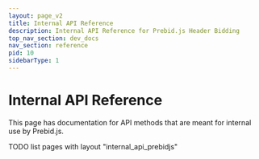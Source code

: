 ```yaml
---
layout: page_v2
title: Internal API Reference
description: Internal API Reference for Prebid.js Header Bidding
top_nav_section: dev_docs
nav_section: reference
pid: 10
sidebarType: 1
---
```


# Internal API Reference

This page has documentation for API methods that are meant for internal use by Prebid.js.

TODO list pages with layout "internal_api_prebidjs"
